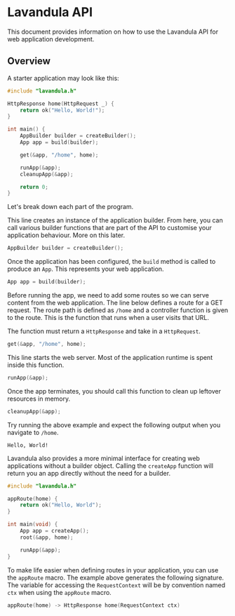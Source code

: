# Lavandula API

This document provides information on how to use the Lavandula API for web application development.


## Overview

A starter application may look like this:

```c
#include "lavandula.h"

HttpResponse home(HttpRequest _) {
    return ok("Hello, World!");
}

int main() {
    AppBuilder builder = createBuilder();
    App app = build(builder);

    get(&app, "/home", home);

    runApp(&app);
    cleanupApp(&app);

    return 0;
}
```

Let's break down each part of the program.

This line creates an instance of the application builder. From here, you can call various builder functions that are part of the API to customise your application behaviour. More on this later.

```c
AppBuilder builder = createBuilder();
```

Once the application has been configured, the `build` method is called to produce an `App`. This represents your web application.

```c
App app = build(builder);
```

Before running the app, we need to add some routes so we can serve content from the web application. The line below defines a route for a GET request. The route path is defined as `/home` and a controller function is given to the route. This is the function that runs when a user visits that URL.

The function must return a `HttpResponse` and take in a `HttpRequest`.

```c
get(&app, "/home", home);
```

This line starts the web server. Most of the application runtime is spent inside this function.

```c
runApp(&app);
```

Once the app terminates, you should call this function to clean up leftover resources in memory.

```c
cleanupApp(&app);
```

Try running the above example and expect the following output when you navigate to `/home`.

```
Hello, World!
```

Lavandula also provides a more minimal interface for creating web applications without a builder object. Calling the `createApp` function will return you an app directly without the need for a builder.

```c
#include "lavandula.h"

appRoute(home) {
    return ok("Hello, World");
}

int main(void) {
    App app = createApp();
    root(&app, home);

    runApp(&app);
}
```

To make life easier when defining routes in your application, you can use the `appRoute` macro. The example above generates the following signature. The variable for accessing the `RequestContext` will be by convention named `ctx` when using the `appRoute` macro.

```c
appRoute(home) -> HttpResponse home(RequestContext ctx)
```